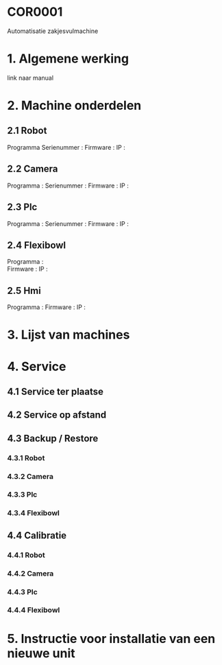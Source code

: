 # COR0001
Automatisatie zakjesvulmachine

# 1. Algemene werking


link naar manual

# 2. Machine onderdelen

## 2.1 Robot 

Programma 
Serienummer :
Firmware :
IP : 

## 2.2 Camera
Programma :
Serienummer :
Firmware :
IP : 

## 2.3 Plc
Programma :
Serienummer :
Firmware :
IP : 

## 2.4 Flexibowl
Programma :  
Firmware :
IP :

## 2.5 Hmi
Programma : 
Firmware :
IP :


# 3. Lijst van machines


# 4. Service 

## 4.1 Service ter plaatse

## 4.2 Service op afstand

## 4.3 Backup / Restore

### 4.3.1 Robot
### 4.3.2 Camera
### 4.3.3 Plc
### 4.3.4 Flexibowl

## 4.4 Calibratie

### 4.4.1 Robot
### 4.4.2 Camera
### 4.4.3 Plc
### 4.4.4 Flexibowl

# 5. Instructie voor installatie van een nieuwe unit




